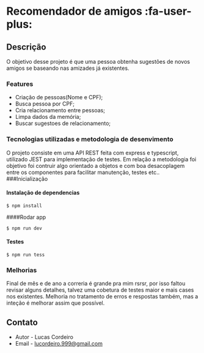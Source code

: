 Recomendador de amigos :fa-user-plus:
=============

## Descrição
O objetivo desse projeto é que uma pessoa obtenha sugestões de novos
amigos se baseando nas amizades já existentes.

### Features

- Criação de pessoas(Nome e CPF);
- Busca pessoa por CPF;
- Cria relacionamento entre pessoas;
- Limpa dados da memória;
- Buscar sugestoes de relacionamento;

### Tecnologias utilizadas e metodologia de desenvimento
O projeto consiste em uma API REST feita com express e typescript, utilizado JEST para implementação de testes.
Em relação a metodologia foi objetivo foi contruir algo orientado a objetos e com boa desacoplagem entre os componentes para facilitar manutenção, testes etc..
###Inicialização

#### Instalação de dependencias

`$ npm install`


####Rodar app

`$ npm run dev`

#### Testes

`$ npm run tess`

### Melhorias
Final de mês e de ano a correria é grande pra mim rsrsr, por isso faltou revisar alguns detalhes, talvez uma cobetura de testes maior e mais cases nos existentes. Melhoria no tratamento de erros e respostas também, mas a inteção é melhorar assim que possível.
## Contato

- Autor - Lucas Cordeiro
- Email - [lucordeiro.999@gmail.com](mailto:lucordeiro.999@gmail.com)
